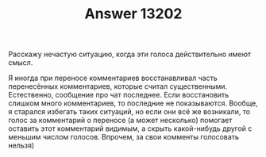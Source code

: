 ﻿---
title: "Answer 13202"
se.owner.user_id: 178988
se.owner.display_name: "Qwertiy"
se.owner.link: "https://ru.meta.stackoverflow.com/users/178988/qwertiy"
se.answer_id: 13202
se.question_id: 13199
se.post_type: answer
se.is_accepted: False
---
<p>Расскажу нечастую ситуацию, когда эти голоса действительно имеют смысл.</p>
<p>Я иногда при переносе комментариев восстанавливал часть перенесённых комментариев, которые считал существенными. Естественно, сообщение про чат последнее. Если восстановить слишком много комментариев, то последние не показываются. Вообще, я старался избегать таких ситуаций, но если они всё же возникали, то голос за комментарий о переносе (а может несколько) помогает оставить этот комментарий видимым, а скрыть какой-нибудь другой с меньшим числом голосов. Впрочем, за свои комменты голосовать нельзя)</p>
